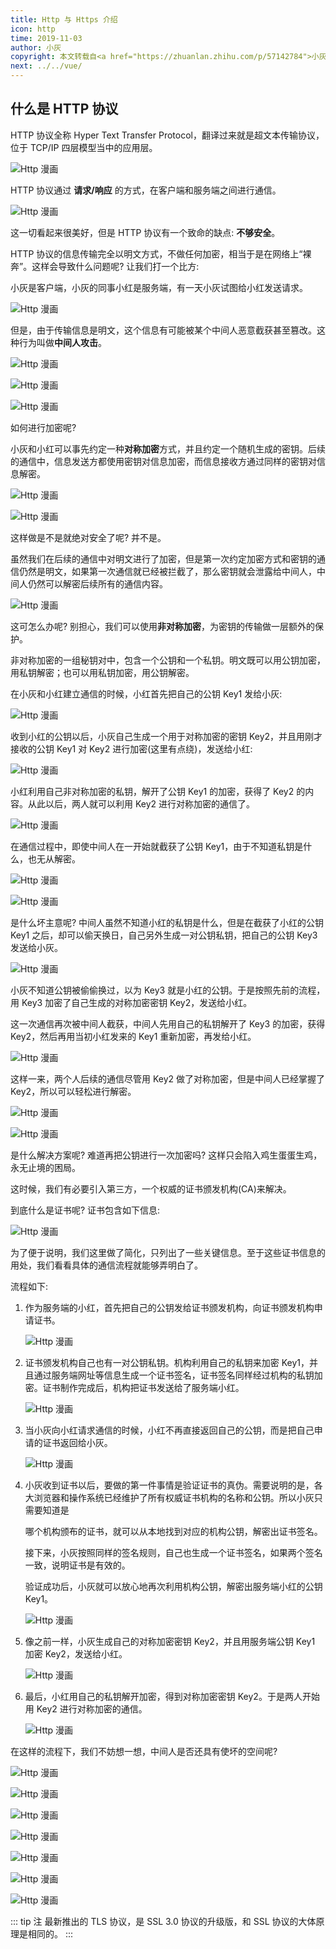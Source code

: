 ```yaml
---
title: Http 与 Https 介绍
icon: http
time: 2019-11-03
author: 小灰
copyright: 本文转载自<a href="https://zhuanlan.zhihu.com/p/57142784">小灰的知乎专栏</a>
next: ../../vue/
---
```


## 什么是 HTTP 协议

HTTP 协议全称 Hyper Text Transfer Protocol，翻译过来就是超文本传输协议，位于 TCP/IP 四层模型当中的应用层。

![Http 漫画](./assets/http1.jpg)

HTTP 协议通过 **请求/响应** 的方式，在客户端和服务端之间进行通信。

![Http 漫画](./assets/http2.jpg)

这一切看起来很美好，但是 HTTP 协议有一个致命的缺点: **不够安全**。

HTTP 协议的信息传输完全以明文方式，不做任何加密，相当于是在网络上“裸奔”。这样会导致什么问题呢? 让我们打一个比方:

小灰是客户端，小灰的同事小红是服务端，有一天小灰试图给小红发送请求。

![Http 漫画](./assets/http3.jpg)

但是，由于传输信息是明文，这个信息有可能被某个中间人恶意截获甚至篡改。这种行为叫做**中间人攻击**。

![Http 漫画](./assets/http4.jpg)

![Http 漫画](./assets/http5.jpg)

![Http 漫画](./assets/http6.jpg)

如何进行加密呢?

小灰和小红可以事先约定一种**对称加密**方式，并且约定一个随机生成的密钥。后续的通信中，信息发送方都使用密钥对信息加密，而信息接收方通过同样的密钥对信息解密。

![Http 漫画](./assets/http7.jpg)

![Http 漫画](./assets/http8.jpg)

这样做是不是就绝对安全了呢? 并不是。

虽然我们在后续的通信中对明文进行了加密，但是第一次约定加密方式和密钥的通信仍然是明文，如果第一次通信就已经被拦截了，那么密钥就会泄露给中间人，中间人仍然可以解密后续所有的通信内容。

![Http 漫画](./assets/http9.jpg)

这可怎么办呢? 别担心，我们可以使用**非对称加密**，为密钥的传输做一层额外的保护。

非对称加密的一组秘钥对中，包含一个公钥和一个私钥。明文既可以用公钥加密，用私钥解密；也可以用私钥加密，用公钥解密。

在小灰和小红建立通信的时候，小红首先把自己的公钥 Key1 发给小灰:

![Http 漫画](./assets/http10.jpg)

收到小红的公钥以后，小灰自己生成一个用于对称加密的密钥 Key2，并且用刚才接收的公钥 Key1 对 Key2 进行加密(这里有点绕)，发送给小红:

![Http 漫画](./assets/http11.jpg)

小红利用自己非对称加密的私钥，解开了公钥 Key1 的加密，获得了 Key2 的内容。从此以后，两人就可以利用 Key2 进行对称加密的通信了。

![Http 漫画](./assets/http12.jpg)

在通信过程中，即使中间人在一开始就截获了公钥 Key1，由于不知道私钥是什么，也无从解密。

![Http 漫画](./assets/http13.jpg)

![Http 漫画](./assets/http14.jpg)

是什么坏主意呢? 中间人虽然不知道小红的私钥是什么，但是在截获了小红的公钥 Key1 之后，却可以偷天换日，自己另外生成一对公钥私钥，把自己的公钥 Key3 发送给小灰。

![Http 漫画](./assets/http15.jpg)

小灰不知道公钥被偷偷换过，以为 Key3 就是小红的公钥。于是按照先前的流程，用 Key3 加密了自己生成的对称加密密钥 Key2，发送给小红。

这一次通信再次被中间人截获，中间人先用自己的私钥解开了 Key3 的加密，获得 Key2，然后再用当初小红发来的 Key1 重新加密，再发给小红。

![Http 漫画](./assets/http16.jpg)

这样一来，两个人后续的通信尽管用 Key2 做了对称加密，但是中间人已经掌握了 Key2，所以可以轻松进行解密。

![Http 漫画](./assets/http17.jpg)

![Http 漫画](./assets/http18.jpg)

是什么解决方案呢? 难道再把公钥进行一次加密吗? 这样只会陷入鸡生蛋蛋生鸡，永无止境的困局。

这时候，我们有必要引入第三方，一个权威的证书颁发机构(CA)来解决。

到底什么是证书呢? 证书包含如下信息:

![Http 漫画](./assets/http19.jpg)

为了便于说明，我们这里做了简化，只列出了一些关键信息。至于这些证书信息的用处，我们看看具体的通信流程就能够弄明白了。

流程如下:

1. 作为服务端的小红，首先把自己的公钥发给证书颁发机构，向证书颁发机构申请证书。

   ![Http 漫画](./assets/http20.jpg)

2. 证书颁发机构自己也有一对公钥私钥。机构利用自己的私钥来加密 Key1，并且通过服务端网址等信息生成一个证书签名，证书签名同样经过机构的私钥加密。证书制作完成后，机构把证书发送给了服务端小红。

   ![Http 漫画](./assets/http21.jpg)

3. 当小灰向小红请求通信的时候，小红不再直接返回自己的公钥，而是把自己申请的证书返回给小灰。

   ![Http 漫画](./assets/http22.jpg)

4. 小灰收到证书以后，要做的第一件事情是验证证书的真伪。需要说明的是，各大浏览器和操作系统已经维护了所有权威证书机构的名称和公钥。所以小灰只需要知道是

   哪个机构颁布的证书，就可以从本地找到对应的机构公钥，解密出证书签名。

   接下来，小灰按照同样的签名规则，自己也生成一个证书签名，如果两个签名一致，说明证书是有效的。

   验证成功后，小灰就可以放心地再次利用机构公钥，解密出服务端小红的公钥 Key1。

   ![Http 漫画](./assets/http23.jpg)

5. 像之前一样，小灰生成自己的对称加密密钥 Key2，并且用服务端公钥 Key1 加密 Key2，发送给小红。

   ![Http 漫画](./assets/http24.jpg)

6. 最后，小红用自己的私钥解开加密，得到对称加密密钥 Key2。于是两人开始用 Key2 进行对称加密的通信。

   ![Http 漫画](./assets/http25.jpg)

在这样的流程下，我们不妨想一想，中间人是否还具有使坏的空间呢?

![Http 漫画](./assets/http26.jpg)

![Http 漫画](./assets/http27.jpg)

![Http 漫画](./assets/http28.jpg)

![Http 漫画](./assets/http29.jpg)

![Http 漫画](./assets/http30.jpg)

![Http 漫画](./assets/http31.jpg)

![Http 漫画](./assets/http32.jpg)

::: tip 注
最新推出的 TLS 协议，是 SSL 3.0 协议的升级版，和 SSL 协议的大体原理是相同的。
:::
